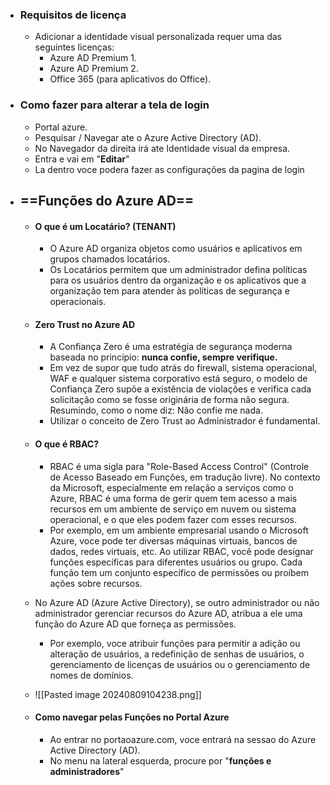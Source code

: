 - ### **Requisitos de licença**
	- Adicionar a identidade visual personalizada requer uma das seguintes licenças:
		- Azure AD Premium 1.
		- Azure AD Premium 2.
		- Office 365 (para aplicativos do Office).
- ### **Como fazer para alterar a tela de login**
	- Portal azure.
	- Pesquisar / Navegar ate o Azure Active Directory (AD).
	- No Navegador da direita irá ate Identidade visual da empresa.
	- Entra e vai em "**Editar**"
	- La dentro voce podera fazer as configurações da pagina de login
	
- ## ==**Funções do Azure AD**==
	- #### O que é um Locatário? (TENANT)
		- O Azure AD organiza objetos como usuários e aplicativos em grupos chamados locatários.
		- Os Locatários permitem que um administrador defina políticas para os usuários dentro da organização e os aplicativos que a organização tem para atender às políticas de segurança e operacionais.
	- #### **Zero Trust no Azure AD**
		- A Confiança Zero é uma estratégia de segurança moderna baseada no princípio: **nunca confie, sempre verifique.**
		- Em vez de supor que tudo atrás do firewall, sistema operacional, WAF e qualquer sistema corporativo está seguro, o modelo de Confiança Zero supõe a existência de violações e verifica cada solicitação como se fosse originária de forma não segura. Resumindo, como o nome diz: Não confie me nada.
		- Utilizar o conceito de Zero Trust ao Administrador é fundamental.
	- #### **O que é RBAC?**
		- RBAC é uma sigla para "Role-Based Access Control" (Controle de Acesso Baseado em Funções, em tradução livre). No contexto da Microsoft, especialmente em relação a serviços como o Azure, RBAC é uma forma de gerir quem tem acesso a mais recursos em um ambiente de serviço em nuvem ou sistema operacional, e o que eles podem fazer com esses recursos.
		- Por exemplo, em um ambiente empresarial usando o Microsoft Azure, voce pode ter diversas máquinas virtuais, bancos de dados, redes virtuais, etc. Ao utilizar RBAC, você pode designar funções específicas para diferentes usuários ou grupo. Cada função tem um conjunto específico de permissões ou proíbem ações sobre recursos.
		
	- No Azure AD (Azure Active Directory), se outro administrador ou não administrador gerenciar recursos do Azure AD, atribua a ele uma função do Azure AD que forneça as permissões.
		- Por exemplo, voce atribuir funções para permitir a adição ou alteração de usuários, a redefinição de senhas de usuários, o gerenciamento de licenças de usuários ou o gerenciamento de nomes de domínios.
	- ![[Pasted image 20240809104238.png]]
	- #### **Como navegar pelas Funções no Portal Azure**
		- Ao entrar no portaoazure.com, voce entrará na sessao do Azure Active Directory (AD).
		- No menu na lateral esquerda, procure por "**funções e administradores**"